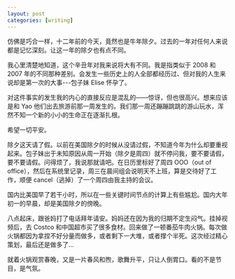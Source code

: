 ```yaml
---
layout: post
categories: [writing]
---
```


仿佛是巧合一样，十二年前的今天，竟然也是牛年除夕。过去的一年对任何人来说都是记忆深刻。让这一年的除夕也有点不同。

我心里清楚地知道，这个辛丑年对我来说将大有不同。我是指类似于 2008 和 2007 年的不同那种差别。会发生一些历史上的人全部都经历过、但对我的人生来说却是第一次的大事---包子妹 Elise 怀孕了。

对这件事实的发生我的内心的直接反应是混乱的——惊讶，但也很高兴。想来应该是和 Yao 他们出去旅游前那一周发生的。我们那一周还蹦蹦跳跳的游山玩水，浑然不知一个新的小小的生命正在逐渐扎根。

希望一切平安。

除夕这天请了假。以前在美国除夕的时候从没请过假，不知道今年为什么却要重视起来。包子妹出于未知原因从周一开始（除夕是周四）就不停问我，要不要请假，要不要请假。问得烦了，我说那就请吧。在日历里标好了周四 OOO（out of office），然后在系统里记录，周三在晨间组会说明天不上班，算是交待好了工作，顺便 cancel（逃掉）了一个周四由我主持的会议。

国内比美国早了若干小时，所以在一些关键时间节点的计算上有些尴尬。国内大年初一的早晨，却是美国除夕的傍晚。

八点起床，跟爸妈打了电话拜年请安。妈妈还在因为我的归期不定生闷气。挂掉视频后，去 Costco 和中国超市买了很多食材。回来做了一顿番茄牛肉火锅。每次做火锅都因为拿捏不好分量而做多，或者剩下一大堆，或者撑个半死。这次经过精心策划，最后还是做多了...

就着火锅观赏春晚，又是一片春风和煦，歌舞升平，只让人倒胃口。看的不是节目，是气氛。
